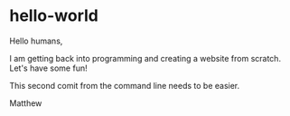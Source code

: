 # hello-world

Hello humans, 

I am getting back into programming and creating a website from scratch.  Let's have some fun!

This second comit from the command line needs to be easier.

Matthew   
